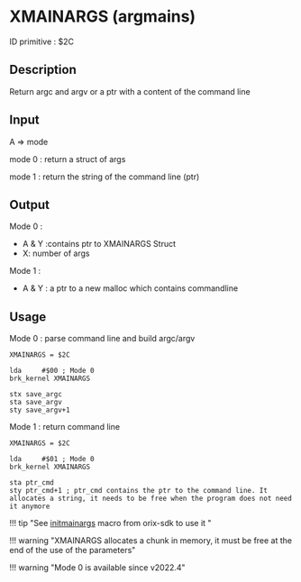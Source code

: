 # XMAINARGS (argmains)

ID primitive : $2C

## Description

Return argc and argv or a ptr with a content of the command line

## Input

A => mode

mode 0 : return a struct of args

mode 1 : return the string of the command line (ptr)

## Output

Mode 0 :

* A & Y :contains ptr to XMAINARGS Struct
* X: number of args

Mode 1 :

* A & Y : a ptr to a new malloc which contains commandline

## Usage

Mode 0 : parse command line and build argc/argv

``` ca65
XMAINARGS = $2C

lda		#$00 ; Mode 0
brk_kernel XMAINARGS

stx save_argc
sta save_argv
sty save_argv+1
```

Mode 1 : return command line

``` ca65
XMAINARGS = $2C

lda		#$01 ; Mode 0
brk_kernel XMAINARGS

sta ptr_cmd
sty ptr_cmd+1 ; ptr_cmd contains the ptr to the command line. It allocates a string, it needs to be free when the program does not need it anymore
```

!!! tip "See [initmainargs](../../home/orixsdk) macro from orix-sdk to use it "

!!! warning "XMAINARGS allocates a chunk in memory, it must be free at the end of the use of the parameters"

!!! warning "Mode 0 is available since v2022.4"

